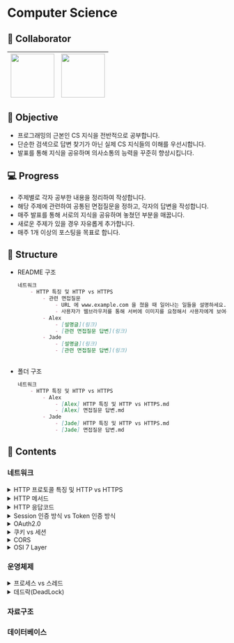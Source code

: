# Computer Science


## 👥 Collaborator
[<img src="https://avatars.githubusercontent.com/u/59248326?v=4" width="100">](https://github.com/giibeom) | [<img src="https://avatars.githubusercontent.com/u/61952198?v=4" width="100">](https://github.com/dbwjd5864) |
|:--------------------------------------------------------------------------------------------------------:|:------------------------------------------------------------------------------------------------------------:|


## 📝 Objective
- 프로그래밍의 근본인 CS 지식을 전반적으로 공부합니다.
- 단순한 검색으로 답변 찾기가 아닌 실제 CS 지식들의 이해를 우선시합니다.
- 발표를 통해 지식을 공유하며 의사소통의 능력을 꾸준히 향상시킵니다.


## 💻 Progress
- 주제별로 각자 공부한 내용을 정리하여 작성합니다.
- 해당 주제에 관련하여 공통된 면접질문을 정하고, 각자의 답변을 작성합니다.
- 매주 발표를 통해 서로의 지식을 공유하며 놓쳤던 부분을 매꿉니다.
- 새로운 주제가 있을 경우 자유롭게 추가합니다.
- 매주 1개 이상의 포스팅을 목표로 합니다.


## 📂 Structure

- README 구조

    ```markdown
    네트워크
        - HTTP 특징 및 HTTP vs HTTPS
            - 관련 면접질문
                - URL 에 www.example.com 을 쳤을 때 일어나는 일들을 설명하세요.
                - 사용자가 웹브라우저를 통해 서버에 이미지를 요청해서 사용자에게 보여주기까지 과정을 설명하세요.
            - Alex
                - [설명글](링크)
                - [관련 면접질문 답변](링크)
            - Jade
                - [설명글](링크)
                - [관련 면접질문 답변](링크)            
        
    ```
- 폴더 구조
    ```markdown
    네트워크
        - HTTP 특징 및 HTTP vs HTTPS
            - Alex
                - [Alex] HTTP 특징 및 HTTP vs HTTPS.md
                - [Alex] 면접질문 답변.md 
            - Jade
                - [Jade] HTTP 특징 및 HTTP vs HTTPS.md
                - [Jade] 면접질문 답변.md 
    ```



## 📖 Contents


### 네트워크

<details>
<summary>HTTP 프로토콜 특징 및 HTTP vs HTTPS</summary>
<div markdown="1">

- 관련 면접질문
  1. 공개키, 비공개키 방식에 대해서 설명해주세요
  2. SSL에 대해서 설명해주세요
  3. HTTP1.1 vs HTTP2.0 차이점에 대해 설명해주세요


</div>
</details>


<details>
<summary>HTTP 메서드</summary>
<div markdown="1">

- 관련 면접질문
  1. HTTP request method 중 GET vs POST에 대한 비교 설명해주세요
  2. HTTP request method 중 PUT vs PATCH에 대한 비교 설명해주세요
  3. HTTP 메서드에 대해서 설명해주세요

</div>
</details>


<details>
<summary>HTTP 응답코드</summary>
<div markdown="1">

- 관련 면접질문
  1. HTTP 응답코드의 종류는 어떻게 되는지 설명해주세요
  2. HTTP 4xx 에러 vs HTTP 5xx 에러 차이점에 대해 설명해주세요

</div>
</details>


<details>
<summary>Session 인증 방식 vs Token 인증 방식</summary>
<div markdown="1">

- 관련 면접질문
  1. Session 기반 인증 방식과 Token 기반 인증의 차이점을 설명해주세요
  2. Stateful한 세션 기반의 인증을 사용하게 된다면 어떠한 단점이 있는지 설명해주세요
  3. Session 기반 인증과 토큰 기반 인증은 각각 어느 경우에 적합한지 설명해주세요

</div>
</details>

<details>
<summary>OAuth2.0</summary>
<div markdown="1">

- 관련 면접질문
  1. OAuth2.0의 흐름에 대해 간단히 설명해주세요
  2. CSRF에 대해 설명해주고, 이를 막기 위한 방법에 대해 설명해주세요

</div>
</details>

<details>
<summary>쿠키 vs 세션</summary>
<div markdown="1">

- 관련 면접질문
  1. 쿠키와 세션은 언제 사용해야 적합한지 비교 설명해주세요

</div>
</details>


<details>
<summary>CORS</summary>
<div markdown="1">

- 관련 면접질문
  1. CORS가 default로 허용되어 있을 때의 어떤 문제점이 있나요?
  2. CORS가 문제된 상황에 대해 설명해주세요
  3. CORS 발생 시 해결책은 무엇인가요?

</div>
</details>


<details>
<summary>OSI 7 Layer</summary>
<div markdown="1">

- 관련 면접질문
  1. URL 에 [www.example.com](https://www.google.com/) 을 쳤을 때 일어나는 일들을 설명해주세요
  2. 사용자가 웹 브라우저를 통해 서버에 이미지를 요청해서 사용자에게 보여주기까지 과정을 설명해주세요
  3. TCP vs UDP를 비교 설명해주세요
  4. 3-Way handshake & 4-Way handshake에 대해 간략하게 설명해주세요
  - TCP 통신은 종료 시에도 3-Way handshake 사용하나요?
  

</div>
</details>



### 운영체제

<details>
<summary>프로세스 vs 스레드</summary>
<div markdown="1">

- 관련 면접질문
  1. Process와 Thread 차이점을 설명해주세요
  2. 스레드와 멀티스레드에 대해서 설명해주세요
  3. 멀티 스레드 환경에서의 주의사항을 설명해주세요

</div>
</details>


<details>
<summary>데드락(DeadLock)</summary>
<div markdown="1">

- 관련 면접질문
  1. DeadLock의 발생 조건과 DeadLock을 깨기 위해서 어떻게 해야하나요?

</div>
</details>


### 자료구조


### 데이터베이스